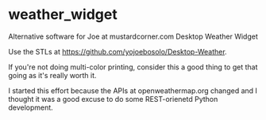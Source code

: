 # weather_widget
Alternative software for Joe at mustardcorner.com Desktop Weather Widget

Use the STLs at https://github.com/yojoebosolo/Desktop-Weather.

If you're not doing multi-color printing, consider this a good thing to get that going as it's really worth it.

I started this effort because the APIs at openweathermap.org changed and I thought it was a good excuse to do some REST-orienetd
Python development.

